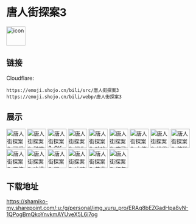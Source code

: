 # 唐人街探案3
<img src="https://emoji.shojo.cn/bili/src/唐人街探案3/icon.png" width="50" height="50" alt="icon">

## 链接
Cloudflare:
```
https://emoji.shojo.cn/bili/src/唐人街探案3
https://emoji.shojo.cn/bili/webp/唐人街探案3
```
## 展示
<img src="https://emoji.shojo.cn/bili/src/唐人街探案3/唐人街探案3-可爱.png" width="50" height="50" alt="唐人街探案3-可爱">
<img src="https://emoji.shojo.cn/bili/src/唐人街探案3/唐人街探案3-鼓掌.png" width="50" height="50" alt="唐人街探案3-鼓掌">
<img src="https://emoji.shojo.cn/bili/src/唐人街探案3/唐人街探案3-OK.png" width="50" height="50" alt="唐人街探案3-OK">
<img src="https://emoji.shojo.cn/bili/src/唐人街探案3/唐人街探案3-探头.png" width="50" height="50" alt="唐人街探案3-探头">
<img src="https://emoji.shojo.cn/bili/src/唐人街探案3/唐人街探案3-哈哈哈.png" width="50" height="50" alt="唐人街探案3-哈哈哈">
<img src="https://emoji.shojo.cn/bili/src/唐人街探案3/唐人街探案3-麻了.png" width="50" height="50" alt="唐人街探案3-麻了">
<img src="https://emoji.shojo.cn/bili/src/唐人街探案3/唐人街探案3-大佬出场.png" width="50" height="50" alt="唐人街探案3-大佬出场">
<img src="https://emoji.shojo.cn/bili/src/唐人街探案3/唐人街探案3-奶思.png" width="50" height="50" alt="唐人街探案3-奶思">
<img src="https://emoji.shojo.cn/bili/src/唐人街探案3/唐人街探案3-装酷.png" width="50" height="50" alt="唐人街探案3-装酷">
<img src="https://emoji.shojo.cn/bili/src/唐人街探案3/唐人街探案3-震惊.png" width="50" height="50" alt="唐人街探案3-震惊">
<img src="https://emoji.shojo.cn/bili/src/唐人街探案3/唐人街探案3-冷漠.png" width="50" height="50" alt="唐人街探案3-冷漠">
<img src="https://emoji.shojo.cn/bili/src/唐人街探案3/唐人街探案3-耶.png" width="50" height="50" alt="唐人街探案3-耶">
<img src="https://emoji.shojo.cn/bili/src/唐人街探案3/唐人街探案3-冲鸭.png" width="50" height="50" alt="唐人街探案3-冲鸭">
<img src="https://emoji.shojo.cn/bili/src/唐人街探案3/唐人街探案3-恭喜发财.png" width="50" height="50" alt="唐人街探案3-恭喜发财">
<img src="https://emoji.shojo.cn/bili/src/唐人街探案3/唐人街探案3-红包拿来.png" width="50" height="50" alt="唐人街探案3-红包拿来">

## 下载地址

https://shamiko-my.sharepoint.com/:u:/g/personal/img_yuru_pro/ERAq8bEZGadHpa8vN-1QPogBmQkoYnvkmAYUveX5L6i7og